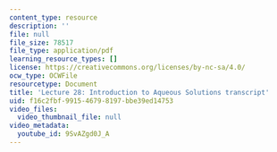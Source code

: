 ```yaml
---
content_type: resource
description: ''
file: null
file_size: 78517
file_type: application/pdf
learning_resource_types: []
license: https://creativecommons.org/licenses/by-nc-sa/4.0/
ocw_type: OCWFile
resourcetype: Document
title: 'Lecture 28: Introduction to Aqueous Solutions transcript'
uid: f16c2fbf-9915-4679-8197-bbe39ed14753
video_files:
  video_thumbnail_file: null
video_metadata:
  youtube_id: 9SvAZgd0J_A
---
```

